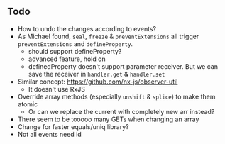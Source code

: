 ## Todo

- How to undo the changes according to events?
- As Michael found, `seal`, `freeze` & `preventExtensions`  all trigger `preventExtensions` and `defineProperty`.
    - should support defineProperty?
    - advanced feature, hold on
    - definedProperty doesn't support parameter receiver. But we can save the receiver in `handler.get` & `handler.set`
- Similar concept: https://github.com/nx-js/observer-util
    - It doesn't use RxJS
- Override array methods (especially `unshift` & `splice`) to make them atomic
    - Or can we replace the current with completely new arr instead?
- There seem to be tooooo many GETs when changing an array
- Change for faster equals/uniq library?
- Not all events need id

